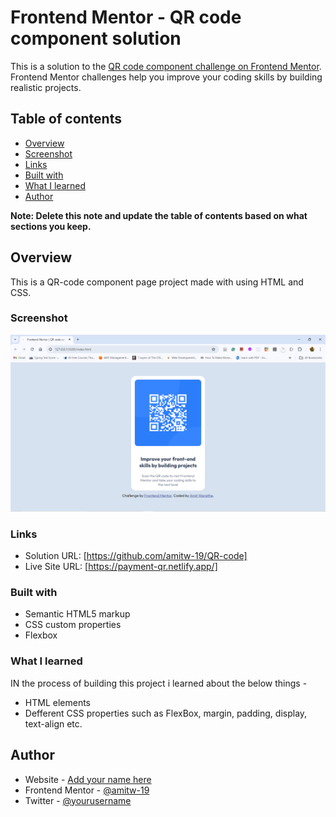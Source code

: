 # Frontend Mentor - QR code component solution

This is a solution to the [QR code component challenge on Frontend Mentor](https://www.frontendmentor.io/challenges/qr-code-component-iux_sIO_H). Frontend Mentor challenges help you improve your coding skills by building realistic projects.

## Table of contents

- [Overview](#overview)
- [Screenshot](#screenshot)
- [Links](#links)
- [Built with](#built-with)
- [What I learned](#what-i-learned)
- [Author](#author)

**Note: Delete this note and update the table of contents based on what sections you keep.**

## Overview

This is a QR-code component page project made with using HTML and CSS.

### Screenshot

![](./QR-code.png)

### Links

- Solution URL: [https://github.com/amitw-19/QR-code]
- Live Site URL: [https://payment-qr.netlify.app/]

### Built with

- Semantic HTML5 markup
- CSS custom properties
- Flexbox

### What I learned

IN the process of building this project i learned about the below things -

- HTML elements
- Defferent CSS properties such as FlexBox, margin, padding, display, text-align etc.

## Author

- Website - [Add your name here](https://www.your-site.com)
- Frontend Mentor - [@amitw-19](https://www.frontendmentor.io/profile/yourusername)
- Twitter - [@yourusername](https://www.twitter.com/yourusername)
